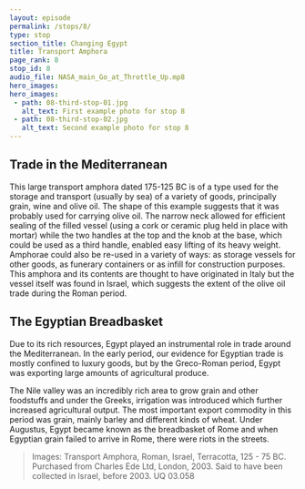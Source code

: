 ```yaml
---
layout: episode
permalink: /stops/8/
type: stop
section_title: Changing Egypt 
title: Transport Amphora 
page_rank: 8
stop_id: 8
audio_file: NASA_main_Go_at_Throttle_Up.mp8
hero_images:
hero_images:
 - path: 08-third-stop-01.jpg
   alt_text: First example photo for stop 8
 - path: 08-third-stop-02.jpg
   alt_text: Second example photo for stop 8
---
```


## Trade in the Mediterranean

This large transport amphora dated 175-125 BC is of a type used for the storage and transport (usually by sea) of a variety of goods, principally grain, wine and olive oil. The shape of this example suggests that it was probably used for carrying olive oil. The narrow neck allowed for efficient sealing of the filled vessel (using a cork or ceramic plug held in place with mortar) while the two handles at the top and the knob at the base, which could be used as a third handle, enabled easy lifting of its heavy weight. Amphorae could also be re-used in a variety of ways: as storage vessels for other goods, as funerary containers or as infill for construction purposes. This amphora and its contents are thought to have originated in Italy but the vessel itself was found in Israel, which suggests the extent of the olive oil trade during the Roman period.

## The Egyptian Breadbasket 

Due to its rich resources, Egypt played an instrumental role in trade around the Mediterranean. In the early period, our evidence for Egyptian trade is mostly confined to luxury goods, but by the Greco-Roman period, Egypt was exporting large amounts of agricultural produce. 

The Nile valley was an incredibly rich area to grow grain and other foodstuffs and under the Greeks, irrigation was introduced which further increased agricultural output. The most important export commodity in this period was grain, mainly barley and different kinds of wheat. Under Augustus, Egypt became known as the breadbasket of Rome and when Egyptian grain failed to arrive in Rome, there were riots in the streets.

> Images: Transport Amphora, Roman, Israel, Terracotta, 125 - 75 BC. Purchased from Charles Ede Ltd, London, 2003. Said to have been collected in Israel, before 2003. UQ 03.058
